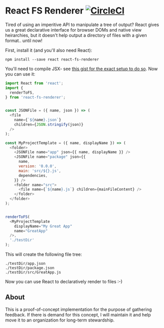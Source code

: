 # React FS Renderer [![CircleCI](https://circleci.com/gh/ericvicenti/react-fs-renderer.svg?style=svg)](https://circleci.com/gh/ericvicenti/react-fs-renderer)

Tired of using an imperitive API to manipulate a tree of output? React gives us a great declarative interface for browser DOMs and native view heirarchies, but it doesn't help output a directory of files with a given format.. until now!

First, install it (and you'll also need React):

```
npm install --save react react-fs-renderer
```

You'll need to compile JSX- see [this gist for the exact setup to do so](https://gist.github.com/ericvicenti/4a10c1349ba4ab0e4f6e6e2f95cfcfd8). Now you can use it:

```js
import React from 'react';
import {
  renderToFS,
} from 'react-fs-renderer';


const JSONFile = ({ name, json }) => (
  <file
    name={`${name}.json`}
    children={JSON.stringify(json)}
  />
);

const MyProjectTemplate = ({ name, displayName }) => (
  <folder>
    <JSONFile name="app" json={{ name, displayName }} />
    <JSONFile name="package" json={{
      name,
      version: '0.0.0',
      main: 'src/${}.js',
      dependencies,
    }} />
    <folder name="src">
      <file name={`${name}.js`} children={mainFileContent} />
    </folder>
  </folder>
);


renderToFS(
  <MyProjectTemplate
    displayName="My Great App"
    name="GreatApp"
  />,
  './testDir'
);
```

This will create the following file tree:

```
./testDir/app.json
./testDir/package.json
./testDir/src/GreatApp.js
```

Now you can use React to declaratively render to files :-)


## About

This is a proof-of-concept implementation for the purpose of gathering feedback. If there is demand for this concept, I will maintain it and help move it to an organization for long-term stewardship.
